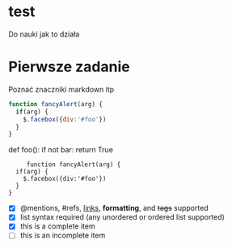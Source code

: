 # test
Do nauki jak to działa
# Pierwsze zadanie
Poznać znaczniki markdown itp


```javascript
function fancyAlert(arg) {
  if(arg) {
    $.facebox({div:'#foo'})
  }
}
```




def foo():
    if not bar:
        return True
        
        
        
        
         function fancyAlert(arg) {
      if(arg) {
        $.facebox({div:'#foo'})
      }
    }



- [x] @mentions, #refs, [links](), **formatting**, and <del>tags</del> supported
- [x] list syntax required (any unordered or ordered list supported)
- [x] this is a complete item
- [ ] this is an incomplete item
